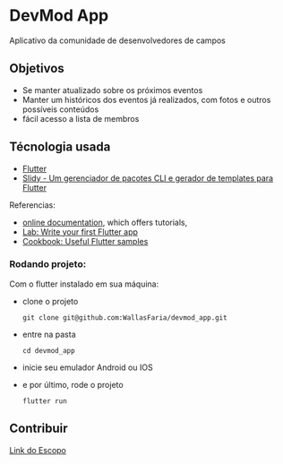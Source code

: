 # DevMod App

Aplicativo da comunidade de desenvolvedores de campos

## Objetivos
- Se manter atualizado sobre os próximos eventos
- Manter um históricos dos eventos já realizados, com fotos e outros possíveis conteúdos
- fácil acesso a lista de membros

## Técnologia usada

- [Flutter](https://flutter.dev/docs)
- [Slidy - Um gerenciador de pacotes CLI e gerador de templates para Flutter](https://github.com/Flutterando/slidy)

Referencias:
- [online documentation](https://flutter.dev/docs), which offers tutorials,
- [Lab: Write your first Flutter app](https://flutter.dev/docs/get-started/codelab)
- [Cookbook: Useful Flutter samples](https://flutter.dev/docs/cookbook)

### Rodando projeto:

Com o flutter instalado em sua máquina:

- clone o projeto
  ```
  git clone git@github.com:WallasFaria/devmod_app.git
  ```

- entre na pasta
  ```
  cd devmod_app
  ```

- inicie seu emulador Android ou IOS

- e por último, rode o projeto
  ```
  flutter run
  ```

## Contribuir

[Link do Escopo](docs/escopo.md)
